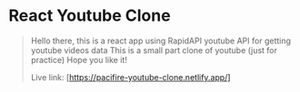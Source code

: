 # React Youtube Clone

> Hello there, this is a react app using RapidAPI youtube API for getting youtube videos data
> This is a small part clone of youtube (just for practice)
> Hope you like it!
>
> Live link: [https://pacifire-youtube-clone.netlify.app/]